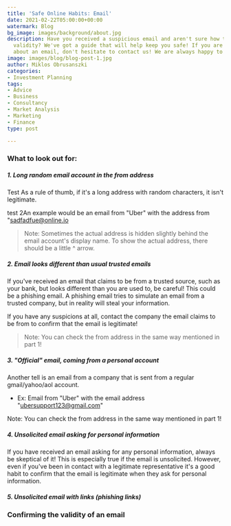 ```yaml
---
title: 'Safe Online Habits: Email'
date: 2021-02-22T05:00:00+00:00
watermark: Blog
bg_image: images/background/about.jpg
description: Have you received a suspicious email and aren't sure how to confirm its
  validity? We've got a guide that will help keep you safe! If you are still uncertain
  about an email, don't hesitate to contact us! We are always happy to help.
image: images/blog/blog-post-1.jpg
author: Miklos Obrusanszki
categories:
- Investment Planning
tags:
- Advice
- Business
- Consultancy
- Market Analysis
- Marketing
- Finance
type: post

---
```

### What to look out for:

##### 1. Long random email account in the from address


Test As a rule of thumb, if it's a long address with random characters, it isn't legitimate.



test 2An example would be an email from "Uber" with the address from "sadfadfue@online.io

> Note: Sometimes the actual address is hidden slightly behind the email account's display name. To show the actual address, there should be a little ^ arrow.

##### 2. Email looks different than usual trusted emails


If you've received an email that claims to be from a trusted source, such as your bank, but looks different than you are used to, be careful! This could be a phishing email. A phishing email tries to simulate an email from a trusted company, but in reality will steal your information.

If you have any suspicions at all, contact the company the email claims to be from to confirm that the email is legitimate!

> Note: You can check the from address in the same way mentioned in part 1!

##### 3. "Official" email, coming from a personal account

Another tell is an email from a company that is sent from a regular gmail/yahoo/aol account.

* Ex: Email from "Uber" with the email address "ubersupport123@gmail.com"

Note: You can check the from address in the same way mentioned in part 1!

##### 4. Unsolicited email asking for personal information

If you have received an email asking for any personal information, always be skeptical of it! This is especially true if the email is unsolicited. However, even if you've been in contact with a legitimate representative it's a good habit to confirm that the email is legitimate when they ask for personal information.

##### 5. Unsolicited email with links (phishing links)

### Confirming the validity of an email